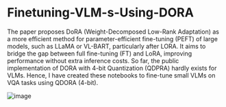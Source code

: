 # Finetuning-VLM-s-Using-DORA

The paper proposes DoRA (Weight-Decomposed Low-Rank Adaptation) as a more efficient method for parameter-efficient fine-tuning (PEFT) of large models, such as LLaMA or VL-BART, particularly after LORA. It aims to bridge the gap between full fine-tuning (FT) and LoRA, improving performance without extra inference costs. So far, the public implementation of DORA with 4-bit Quantization (QDPRA) hardly exists for VLMs. Hence, I have created these notebooks to fine-tune small VLMs on VQA tasks using QDORA (4-bit).


![image](https://github.com/user-attachments/assets/ce8dd67c-9498-466b-9b18-da4ed62a99ae)
